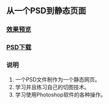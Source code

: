 ## 从一个PSD到静态页面 

### [效果预览](https://uchihasatoshi.github.io/Resto-fang/)
### [PSD下载](http://pixelhint.com/resto-free-beautiful-restaurant-psd-home-page-website-template/)

### 说明
1. 一个PSD文件制作为一个静态网页。
1. 学习并且练习自己的切图技术。
2. 学习使用Photoshop软件的各种操作。
